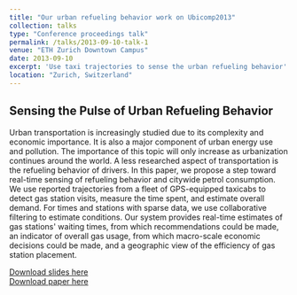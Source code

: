 ```yaml
---
title: "Our urban refueling behavior work on Ubicomp2013"
collection: talks
type: "Conference proceedings talk"
permalink: /talks/2013-09-10-talk-1
venue: "ETH Zurich Downtown Campus"
date: 2013-09-10
excerpt: 'Use taxi trajectories to sense the urban refueling behavior'
location: "Zurich, Switzerland"
---
```


## Sensing the Pulse of Urban Refueling Behavior

Urban transportation is increasingly studied due to its complexity and economic importance. It is also a major component of urban energy use and pollution. The importance of
this topic will only increase as urbanization continues
around the world. A less researched aspect of transportation
is the refueling behavior of drivers. In this paper, we propose
a step toward real-time sensing of refueling behavior and citywide petrol consumption. We use reported trajectories
from a fleet of GPS-equipped taxicabs to detect gas station visits, measure the time spent, and estimate overall demand. For times and stations with sparse data, we use collaborative filtering to estimate conditions. Our system provides real-time estimates of gas stations' waiting times, from which recommendations could be made, an indicator of overall gas usage, from which macro-scale economic decisions could be made, and a geographic view of the efficiency of gas station placement. 


[Download slides here](https://zhfzhmsra.github.io/files/kdd2016/ubicomp2013/ubicomp2013.pptx)<br />
[Download paper here](https://zhfzhmsra.github.io/files/ubicomp2015/ubicomp2013/p13-zhang.pdf)



